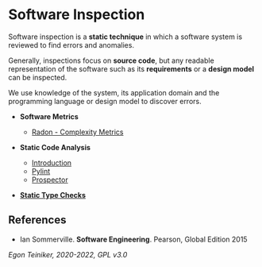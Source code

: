 # Software Inspection 

Software inspection is a **static technique** in which a software system is reviewed to find errors and anomalies.

Generally, inspections focus on **source code**, but any readable representation of the software such as its 
**requirements** or a **design model** can be inspected.

We use knowledge of the system, its application domain and the programming language or design model to discover errors.

* **Software Metrics**
    * [Radon - Complexity Metrics](software-metrics/radon)

* **Static Code Analysis**
    * [Introduction](static-analysis)
    * [Pylint](static-analysis/pylint)
    * [Prospector](static-analysis/prospector)

* [**Static Type Checks**](static-analysis/type-hints)


## References
* Ian Sommerville. **Software Engineering**. Pearson, Global Edition 2015

*Egon Teiniker, 2020-2022, GPL v3.0*
